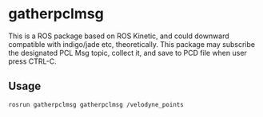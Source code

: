 # gatherpclmsg
This is a ROS package based on ROS Kinetic, and could downward compatible with indigo/jade etc, theoretically. This package may subscribe the designated PCL Msg topic, collect it, and save to PCD file when user press CTRL-C.

## Usage
`rosrun gatherpclmsg gatherpclmsg /velodyne_points`
